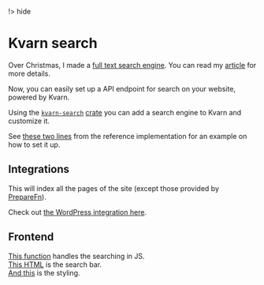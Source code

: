 !> hide
<head>
    <title>Search | Kvarn</title>
    <meta name="permalinks" content="enabled"> <!-- part of JS on icelk.dev & kvarn.org, options: disabled|enabled|not-titles -->
    <meta name="description" content="Full text search engine for your site. Returns results as you type. No index setup.">
</head>

# Kvarn search

Over Christmas, I made a [full text search engine](https://github.com/Icelk/elipdotter).
You can read my [article](https://icelk.dev/articles/search-engine.html) for more details.

Now, you can easily set up a API endpoint for search on your website, powered by Kvarn.

Using the [`kvarn-search`](https://github.com/Icelk/kvarn-search) [crate](https://crates.io/crates/kvarn-search)
you can add a search engine to Kvarn and customize it.

See [these two lines](https://github.com/Icelk/kvarn-reference/blob/main/src/hosts.rs#L220-L221) from the reference implementation for an example on how to set it up.

## Integrations

This will index all the pages of the site (except those provided by [PrepareFn](https://doc.kvarn.org/kvarn/extensions/struct.Extensions.html#method.add_prepare_fn)).

Check out [the WordPress integration here](php.#wordpress).

## Frontend

[This function](https://github.com/Icelk/icelk.dev/blob/3525fb532f18a1d532ca08046fabe21a95c6e73d/public/script.js#L237-L395) handles the searching in JS.\
[This HTML](https://github.com/Icelk/icelk.dev/blob/3525fb532f18a1d532ca08046fabe21a95c6e73d/templates/standard.html#L105-L127) is the search bar.\
[And this](https://github.com/Icelk/icelk.dev/blob/3525fb532f18a1d532ca08046fabe21a95c6e73d/public/style.css#L350-L434) is the styling.
